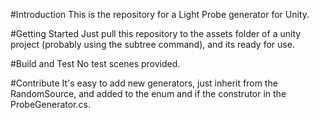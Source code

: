 #Introduction 
This is the repository for a Light Probe generator for Unity.

#Getting Started
Just pull this repository to the assets folder of a unity project (probably using the subtree command), and its ready for use.

#Build and Test
No test scenes provided.

#Contribute
It's easy to add new generators, just inherit from the RandomSource, and added to the enum and if the construtor in the ProbeGenerator.cs.